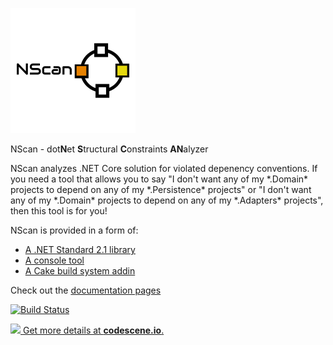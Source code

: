 ![NScanLogo](https://github.com/grzesiek-galezowski/nscan/raw/master/NScan.png)

NScan - dot**N**et **S**tructural **C**onstraints **AN**alyzer

NScan analyzes .NET Core solution for violated depenency conventions. If you need a tool that allows you to say "I don't want any of my \*.Domain\* projects to depend on any of my \*.Persistence\* projects" or "I don't want any of my \*.Domain\* projects to depend on any of my \*.Adapters\* projects", then this tool is for you!

NScan is provided in a form of:

* [A .NET Standard 2.1 library](https://www.nuget.org/packages/NScan/)
* [A console tool](https://www.nuget.org/packages/NScan.Console/)
* [A Cake build system addin](https://www.nuget.org/packages/Cake.NScan/)

Check out the [documentation pages](https://github.com/grzesiek-galezowski/nscan/wiki)

[![Build Status](https://dev.azure.com/grzesiekgalezowski/grzesiekgalezowski/_apis/build/status/grzesiek-galezowski.nscan?branchName=master)](https://dev.azure.com/grzesiekgalezowski/grzesiekgalezowski/_build/latest?definitionId=1&branchName=master)

[![](https://codescene.io/projects/4322/status.svg) Get more details at **codescene.io**.](https://codescene.io/projects/4322/jobs/latest-successful/results)
